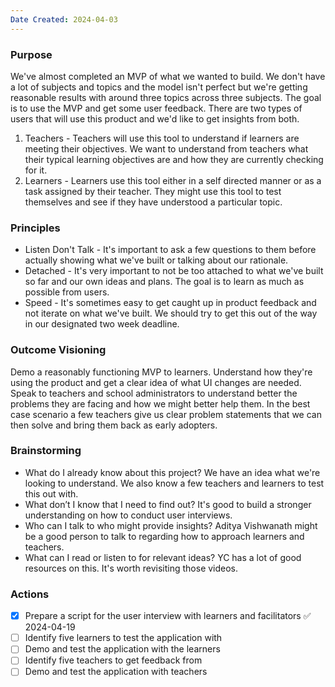 ```yaml
---
Date Created: 2024-04-03
---
```

### Purpose

We've almost completed an MVP of what we wanted to build. We don't have a lot of subjects and topics and the model isn't perfect but we're getting reasonable results with around three topics across three subjects. The goal is to use the MVP and get some user feedback. There are two types of users that will use this product and we'd like to get insights from both. 
1. Teachers - Teachers will use this tool to understand if learners are meeting their objectives. We want to understand from teachers what their typical learning objectives are and how they are currently checking for it. 
2. Learners - Learners use this tool either in a self directed manner or as a task assigned by their teacher. They might use this tool to test themselves and see if they have understood a particular topic. 

### Principles 
- Listen Don't Talk - It's important to ask a few questions to them before actually showing what we've built or talking about our rationale.
- Detached - It's very important to not be too attached to what we've built so far and our own ideas and plans. The goal is to learn as much as possible from users. 
- Speed - It's sometimes easy to get caught up in product feedback and not iterate on what we've built. We should try to get this out of the way in our designated two week deadline. 

### Outcome Visioning
Demo a reasonably functioning MVP to learners. Understand how they're using the product and get a clear idea of what UI changes are needed. Speak to teachers and school administrators to understand better the problems they are facing and how we might better help them. In the best case scenario a few teachers give us clear problem statements that we can then solve and bring them back as early adopters.

### Brainstorming
- What do I already know about this project? We have an idea what we're looking to understand. We also know a few teachers and learners to test this out with. 
- What don’t I know that I need to find out? It's good to build a stronger understanding on how to conduct user interviews. 
- Who can I talk to who might provide insights? Aditya Vishwanath might be a good person to talk to regarding how to approach learners and teachers. 
- What can I read or listen to for relevant ideas? YC has a lot of good resources on this. It's worth revisiting those videos. 

### Actions
- [x] Prepare a script for the user interview with learners and facilitators ✅ 2024-04-19
- [ ] Identify five learners to test the application with
- [ ] Demo and test the application with the learners
- [ ] Identify five teachers to get feedback from 
- [ ] Demo and test the application with teachers
